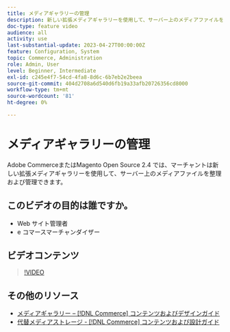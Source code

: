 ```yaml
---
title: メディアギャラリーの管理
description: 新しい拡張メディアギャラリーを使用して、サーバー上のメディアファイルを整理および管理する方法について説明します。
doc-type: feature video
audience: all
activity: use
last-substantial-update: 2023-04-27T00:00:00Z
feature: Configuration, System
topic: Commerce, Administration
role: Admin, User
level: Beginner, Intermediate
exl-id: c245e4f7-54cd-4fa8-8d6c-6b7eb2e2beea
source-git-commit: 404d2708a6d540d6fb19a33afb20726356cd8000
workflow-type: tm+mt
source-wordcount: '81'
ht-degree: 0%

---
```


# メディアギャラリーの管理

Adobe CommerceまたはMagento Open Source 2.4 では、マーチャントは新しい拡張メディアギャラリーを使用して、サーバー上のメディアファイルを整理および管理できます。

## このビデオの目的は誰ですか。

- Web サイト管理者
- e コマースマーチャンダイザー

## ビデオコンテンツ

>[!VIDEO](https://video.tv.adobe.com/v/343785?quality=12&learn=on)

## その他のリソース

- [ メディアギャラリー –  [!DNL Commerce]  コンテンツおよびデザインガイド ](https://experienceleague.adobe.com/docs/commerce-admin/content-design/media/gallery/media-gallery.html)
- [ 代替メディアストレージ - [!DNL Commerce]  コンテンツおよび設計ガイド ](https://experienceleague.adobe.com/docs/commerce-admin/content-design/media/storage/media-storage.html)
